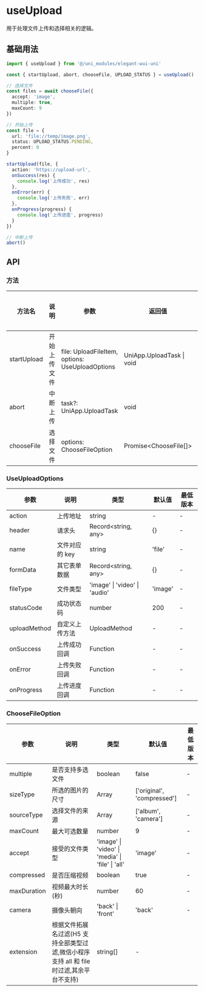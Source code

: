# useUpload

用于处理文件上传和选择相关的逻辑。

## 基础用法

```ts
import { useUpload } from '@/uni_modules/elegant-wui-uni'

const { startUpload, abort, chooseFile, UPLOAD_STATUS } = useUpload()

// 选择文件
const files = await chooseFile({
  accept: 'image',
  multiple: true,
  maxCount: 9
})

// 开始上传
const file = {
  url: 'file://temp/image.png',
  status: UPLOAD_STATUS.PENDING,
  percent: 0
}

startUpload(file, {
  action: 'https://upload-url',
  onSuccess(res) {
    console.log('上传成功', res)
  },
  onError(err) {
    console.log('上传失败', err)
  },
  onProgress(progress) {
    console.log('上传进度', progress)
  }
})

// 中断上传
abort()
```

## API

### 方法

| 方法名      | 说明         | 参数                                            | 返回值                    | 最低版本 |
| ----------- | ------------ | ----------------------------------------------- | ------------------------- | -------- |
| startUpload | 开始上传文件 | file: UploadFileItem, options: UseUploadOptions | UniApp.UploadTask \| void | -        |
| abort       | 中断上传     | task?: UniApp.UploadTask                        | void                      | -        |
| chooseFile  | 选择文件     | options: ChooseFileOption                       | Promise<ChooseFile[]>     | -        |

### UseUploadOptions

| 参数         | 说明           | 类型                          | 默认值  | 最低版本 |
| ------------ | -------------- | ----------------------------- | ------- | -------- |
| action       | 上传地址       | string                        | -       | -        |
| header       | 请求头         | Record<string, any>           | {}      | -        |
| name         | 文件对应的 key | string                        | 'file'  | -        |
| formData     | 其它表单数据   | Record<string, any>           | {}      | -        |
| fileType     | 文件类型       | 'image' \| 'video' \| 'audio' | 'image' | -        |
| statusCode   | 成功状态码     | number                        | 200     | -        |
| uploadMethod | 自定义上传方法 | UploadMethod                  | -       | -        |
| onSuccess    | 上传成功回调   | Function                      | -       | -        |
| onError      | 上传失败回调   | Function                      | -       | -        |
| onProgress   | 上传进度回调   | Function                      | -       | -        |

### ChooseFileOption

| 参数        | 说明                                                                                     | 类型                                             | 默认值                     | 最低版本 |
| ----------- | ---------------------------------------------------------------------------------------- | ------------------------------------------------ | -------------------------- | -------- |
| multiple    | 是否支持多选文件                                                                         | boolean                                          | false                      | -        |
| sizeType    | 所选的图片的尺寸                                                                         | Array                                            | ['original', 'compressed'] | -        |
| sourceType  | 选择文件的来源                                                                           | Array                                            | ['album', 'camera']        | -        |
| maxCount    | 最大可选数量                                                                             | number                                           | 9                          | -        |
| accept      | 接受的文件类型                                                                           | 'image' \| 'video' \| 'media' \| 'file' \| 'all' | 'image'                    | -        |
| compressed  | 是否压缩视频                                                                             | boolean                                          | true                       | -        |
| maxDuration | 视频最大时长(秒)                                                                         | number                                           | 60                         | -        |
| camera      | 摄像头朝向                                                                               | 'back' \| 'front'                                | 'back'                     | -        |
| extension   | 根据文件拓展名过滤(H5 支持全部类型过滤,微信小程序支持 all 和 file 时过滤,其余平台不支持) | string[]                                         | -                          |
